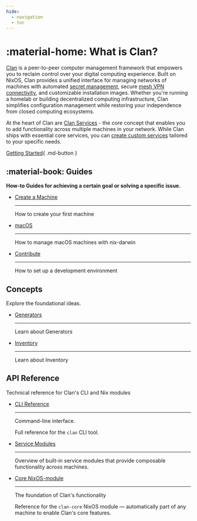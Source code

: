 ```yaml
---
hide:
  - navigation
  - toc
---
```


# :material-home: What is Clan?

[Clan](https://clan.lol/) is a peer-to-peer computer management framework that
empowers you to reclaim control over your digital computing experience. Built on
NixOS, Clan provides a unified interface for managing networks of machines with
automated [secret management](./guides/secrets.md), secure [mesh VPN
connectivity](./guides/mesh-vpn.md), and customizable installation images. Whether
you're running a homelab or building decentralized computing infrastructure,
Clan simplifies configuration management while restoring your independence from
closed computing ecosystems.

At the heart of Clan are [Clan Services](./reference/clanServices/index.md) - the core
concept that enables you to add functionality across multiple machines in your
network. While Clan ships with essential core services, you can [create custom
services](./guides/clanServices.md) tailored to your specific needs.

[Getting Started](./guides/getting-started/index.md){ .md-button }

## :material-book: Guides

**How-to Guides for achieving a certain goal or solving a specific issue.**

<div class="grid cards" markdown>

-   [Create a Machine](./guides/getting-started/add-machines.md)

    ---

    How to create your first machine

-   [macOS](./guides/macos.md)

    ---

    How to manage macOS machines with nix-darwin

-   [Contribute](./guides/contributing/CONTRIBUTING.md)

    ---

    How to set up a development environment

</div>

## Concepts

Explore the foundational ideas.

<div class="grid cards" markdown>

-   [Generators](./concepts/generators.md)

    ---

    Learn about Generators

-   [Inventory](./concepts/inventory.md)

    ---

    Learn about Inventory

</div>

## API Reference

Technical reference for Clan's CLI and Nix modules

<div class="grid cards" markdown>

-   [CLI Reference](./reference/cli/index.md)

    ---

    Command-line interface.

    Full reference for the `clan` CLI tool.

-   [Service Modules](./reference/clanServices/index.md)

    ---

    Overview of built-in service modules that provide composable functionality across machines.

-   [Core NixOS-module](./reference/clan.core/index.md)

    ---

    The foundation of Clan's functionality

    Reference for the `clan-core` NixOS module — automatically part of any machine to enable Clan's core features.

</div>
